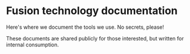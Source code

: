 # Fusion technology documentation

Here's where we document the tools we use. No secrets, please!

These documents are shared publicly for those interested, but written for internal consumption.

